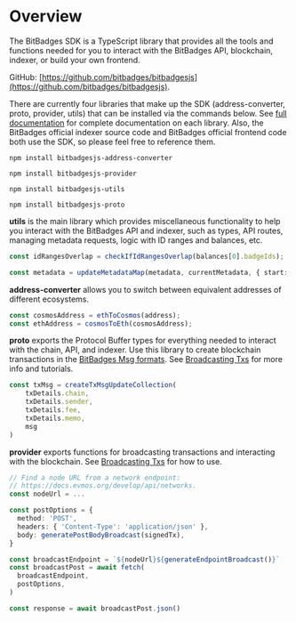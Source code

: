 # Overview

The BitBadges SDK is a TypeScript library that provides all the tools and functions needed for you to interact with the BitBadges API, blockchain, indexer, or build your own frontend.&#x20;

GitHub: [https://github.com/bitbadges/bitbadgesjs](https://github.com/bitbadges/bitbadgesjs).

There are currently four libraries that make up the SDK (address-converter, proto, provider, utils) that can be installed via the commands below. See [full documentation](full-documentation.md) for complete documentation on each library. Also, the BitBadges official indexer source code and BitBadges official frontend code both use the SDK, so please feel free to reference them.

```
npm install bitbadgesjs-address-converter
```

```
npm install bitbadgesjs-provider
```

```
npm install bitbadgesjs-utils
```

```
npm install bitbadgesjs-proto
```



**utils** is the main library which provides miscellaneous functionality to help you interact with the BitBadges API and indexer, such as types, API routes, managing metadata requests, logic with ID ranges and balances, etc.

```typescript
const idRangesOverlap = checkIfIdRangesOverlap(balances[0].badgeIds);
```

```typescript
const metadata = updateMetadataMap(metadata, currentMetadata, { start: badgeId, end: badgeId }, uri);
```



**address-converter** allows you to switch between equivalent addresses of different ecosystems.

```typescript
const cosmosAddress = ethToCosmos(address);
const ethAddress = cosmosToEth(cosmosAddress);
```

**proto** exports the Protocol Buffer types for everything needed to interact with the chain, API, and indexer. Use this library to create blockchain transactions in the [BitBadges Msg formats](../for-developers/cosmos-sdk-msgs/). See [Broadcasting Txs](broadcasting-and-signing-txs.md) for more info and tutorials.&#x20;

```typescript
const txMsg = createTxMsgUpdateCollection(
    txDetails.chain,
    txDetails.sender,
    txDetails.fee,
    txDetails.memo,
    msg
)
```

**provider** exports functions for broadcasting transactions and interacting with the blockchain. See [Broadcasting Txs](broadcasting-and-signing-txs.md) for how to use.

```typescript
// Find a node URL from a network endpoint:
// https://docs.evmos.org/develop/api/networks.
const nodeUrl = ...

const postOptions = {
  method: 'POST',
  headers: { 'Content-Type': 'application/json' },
  body: generatePostBodyBroadcast(signedTx),
}

const broadcastEndpoint = `${nodeUrl}${generateEndpointBroadcast()}`
const broadcastPost = await fetch(
  broadcastEndpoint,
  postOptions,
)

const response = await broadcastPost.json()
```

